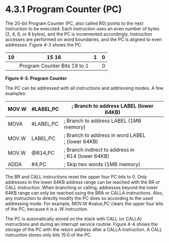 # 4.3.1 Program Counter (PC)

The 20-bit Program Counter (PC, also called R0) points to the next instruction to be executed. Each instruction uses
an even number of bytes (2, 4, 6, or 8 bytes), and the PC is incremented accordingly. Instruction accesses are
performed on word boundaries, and the PC is aligned to even addresses. Figure 4-3 shows the PC.

| 19  | 15 16                        | 1   | 0   |
| --- | ---------------------------- | --- | --- |
|     | Program Counter Bits 19 to 1 |     | 0   |

**Figure 4-3. Program Counter**

The PC can be addressed with all instructions and addressing modes. A few examples:

| MOV.W | #LABEL,PC | ; Branch to address LABEL (lower 64KB)                |
| ----- | --------- | ----------------------------------------------------- |
| MOVA  | #LABEL,PC | ; Branch to address LABEL (1MB memory)                |
| MOV.W | LABEL,PC  | ; Branch to address in word LABEL<br>; (lower 64KB)   |
| MOV.W | @R14,PC   | ; Branch indirect to address in<br>; R14 (lower 64KB) |
| ADDA  | #4,PC     | ; Skip two words (1MB memory)                         |

The BR and CALL instructions reset the upper four PC bits to 0. Only addresses in the lower 64KB address range
can be reached with the BR or CALL instruction. When branching or calling, addresses beyond the lower 64KB range can
only be reached using the BRA or CALLA instructions. Also, any instruction to directly modify the PC does so
according to the used addressing mode. For example, MOV.W #value,PC clears the upper four bits of the PC, because it
is a .W instruction.

The PC is automatically stored on the stack with CALL (or CALLA) instructions and during an interrupt service
routine. Figure 4-4 shows the storage of the PC with the return address after a CALLA instruction. A CALL
instruction stores only bits 15:0 of the PC.


